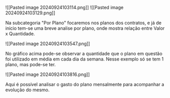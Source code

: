 ![[Pasted image 20240924103114.png]]
![[Pasted image 20240924103129.png]]

Na subcategoria "Por Plano" focaremos nos planos dos contratos, e já de inicio tem-se uma breve analise por plano, onde mostra relação entre Valor x Quantidade.


![[Pasted image 20240924103547.png]]


No gráfico acima pode-se observar a quantidade que o plano em questão foi utilizado em média em cada dia da semana. Nesse exemplo só se tem 1 plano, mas pode-se ter.


![[Pasted image 20240924103816.png]]


Aqui é possível analisar o gasto do plano mensalmente para acompanhar a evolução do mesmo.